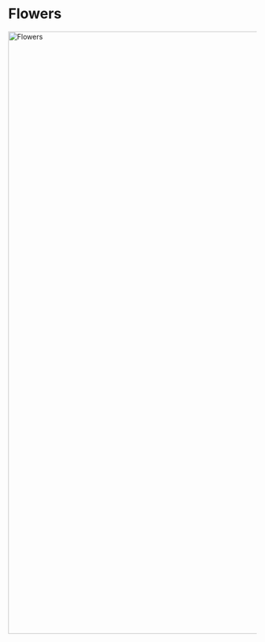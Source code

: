 # Flowers

<img width="1457" height="1219" alt="Flowers" src="https://github.com/user-attachments/assets/2aa3bd29-9783-4c10-9b72-af9e284b1b54" />

